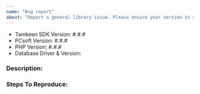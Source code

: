 ```yaml
---
name: "Bug report"
about: "Report a general library issue. Please ensure your version is still supported: https://pcsoftgroup.com/docs/releases#support-policy"
---
```


-   Tamkeen SDK Version: #.#.#
-   PCsoft Version: #.#.#
-   PHP Version: #.#.#
-   Database Driver & Version:

### Description:

### Steps To Reproduce:

<!-- If possible, please provide a GitHub repository to demonstrate your issue -->
<!-- pcsoftgroup new bug-report --github="--public" -->
